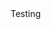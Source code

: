 <html>
  <head>
    <title>3121Testing</title>
    <script type="text/javascript"> 
      var queryString = window.location.search.slice(1); 
      // if query string exists 
      if (queryString) { 
      qString = queryString.split('q=')[1].split('&')[0]; 
      alert(qString); 
      } 
    </script>
   </head>
  
  <body>
  Testing
  </body>


</html>
